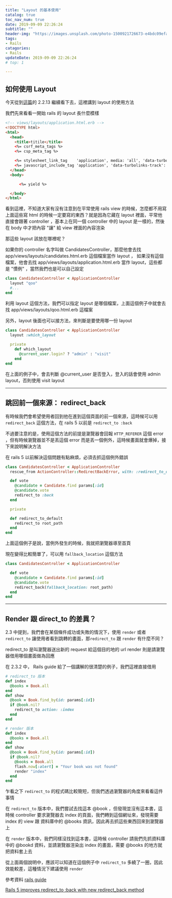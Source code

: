 ```yaml
---
title: "Layout 的基本使用"
catalog: true
toc_nav_num: true
date: 2019-09-09 22:26:24
subtitle: ""
header-img: "https://images.unsplash.com/photo-1500921726673-e4bdc09efa55?ixlib=rb-1.2.1&ixid=eyJhcHBfaWQiOjEyMDd9&auto=format&fit=crop&w=1950&q=80"
tags:
- Rails
catagories:
- Rails
updateDate: 2019-09-09 22:26:24
# top: 1

---
```


## 如何使用 Layout
今天從到[這篇](https://guides.rubyonrails.org/layouts_and_rendering.html)的 2.2.13 繼續看下去，這裡講到 layout 的使用方法

我們先來看看一開始 rails 的 layout 長什麼模樣
``` html
<!-- views/layouts/application.html.erb -->
<!DOCTYPE html>
<html>
  <head>
    <title>titile</title>
    <%= csrf_meta_tags %>
    <%= csp_meta_tag %>

    <%= stylesheet_link_tag    'application', media: 'all', 'data-turbolinks-track': 'reload' %>
    <%= javascript_include_tag 'application', 'data-turbolinks-track': 'reload' %>
  </head>
  <body>

      <%= yield %>

  </body>
</html>
```
看到這裡，不知道大家有沒有注意到在平常使用 rails view 的時候，怎麼都不用寫上面這些寫 html 的時候一定要寫的東西？就是因為它藏在 layout 裡面，平常他直接會跟著 controller ，基本上在同一個 controller 中的 layout 是一樣的，然後在 body 中才把內容 "讓" 給 view 裡面的內容渲染


那這些 layout 該放在哪裡呢？

如果你的 controller 名字叫做 CandidatesController，那麼他會去找 app/views/layouts/candidates.html.erb 這個檔案當作 layout ， 如果沒有這個檔案，他會去找 app/views/layouts/application.html.erb 當作 layout，這些都是 "慣例" ，當然我們也是可以自己設定

```ruby
class CandidatesController < ApplicationController
  layout "qoo"
  #...
end
```
利用 layout 這個方法，我們可以指定 layout 是哪個檔案，上面這個例子中就會去找 app/views/layouts/qoo.html.erb 這檔案

另外，layout 後面也可以接方法，來判斷是要使用哪一份 layout
```ruby
class CandidatesController < ApplicationController
  layout :which_layout
 
  private
    def which_layout
      @current_user.login? ? "admin" : "visit"
    end
end
```
在上面的例子中，會去判斷 @current_user 是否登入，登入的話會使用 admin layout，否則使用 visit layout

***
## 跳回前一個來源： redirect_back

有時候我們會希望使用者回到他在進到這個頁面的前一個來源，這時候可以用 `redirect_back` 這個方法，在 rails 5 以前是 `redirect_to :back`

不過要注意的是，使用這個方法的前提是瀏覽器會回報 `HTTP_REFERER` 這個 error ，但有時候瀏覽器並不是丟這個 error 而是丟一個例外，這時候畫面就會爆掉，接下來說明解決方法

在 rails 5 以前解決這個問題有點麻煩，必須去抓這個例外錯誤
```ruby
class CandidatesController < ApplicationController
  rescue_from ActionController::RedirectBackError, with: :redirect_to_default

  def vote
    @candidate = Candidate.find params[:id]
    @candidate.vote
    redirect_to :back
  end

  private

  def redirect_to_default
    redirect_to root_path
  end
end
```
上面這個例子是說，當例外發生的時候，我就把瀏覽器導至首頁

現在變得比較簡單了，可以用 `fallback_location` 這個方法
```ruby
class CandidatesController < ApplicationController

  def vote
    @candidate = Candidate.find params[:id]
    @candidate.vote
    redirect_back(fallback_location: root_path)
  end
end
```
***
## Render 跟 direct_to 的差異？
2.3 中提到，我們會在某個條件成功或失敗的情況下，使用 `render` 或者 `redirect_to` 讓使用者看到跳轉的畫面，那`redirect_to` 跟 `render` 有什麼不同？


redirect_to 是叫瀏覽器送出新的 request 給這個目的地的 url 
render 則是請瀏覽器借用哪個畫面做為回應

在 2.3.2 中， Rails guide 給了一個講解的很清楚的例子，我們這裡直接借用

```ruby
# redirect_to 版本
def index
  @books = Book.all
end
def show
  @book = Book.find_by(id: params[:id])
  if @book.nil?
    redirect_to action: :index
  end
end

# render 版本
def index
  @books = Book.all
end
def show
  @book = Book.find_by(id: params[:id])
  if @book.nil?
    @books = Book.all
    flash.now[:alert] = "Your book was not found"
    render "index"
  end
end
```
乍看之下 `redirect_to` 的程式碼比較簡短，但我們透過瀏覽器的角度來看看這件事情

在 `redirect_to` 版本中，我們嘗試去找這本 @book ，但發現並沒有這本書，這時候 controller 要求瀏覽器去 index 的頁面，我們轉到這個網址來，發現需要 index 的 view 跟 資料庫中的 @books 資訊，因此再去抓這些東西回來到瀏覽器上

在 `render` 版本中，我們同樣沒找到這本書，這時候 controller 請我們先抓資料庫中的 @bookd 資料，並請瀏覽器渲染出 index 的畫面，需要 @books 的地方就把資料套上去

從上面兩個說明中，應該可以知道在這個例子中 `redirect_to` 多繞了一圈，因此效能較差，這種情況下建議使用 `render`


參考資料 
[rails guide](https://guides.rubyonrails.org/layouts_and_rendering.html)

[Rails 5 improves redirect_to :back with new redirect_back method](https://blog.bigbinary.com/2016/02/29/rails-5-improves-redirect_to_back-with-redirect-back.html)
